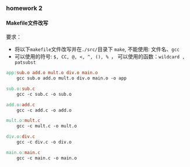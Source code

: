 ### homework 2

#### Makefile文件改写

要求：

- 将以下`makefile`文件改写并在`./src/`目录下 `make`, 不能使用: 文件名、`gcc`
- 可以使用的符号: `$, CC, @, <, ^, (), % `， 可以使用的函数：`wildcard , patsubst`

```makefile
app:sub.o add.o mult.o div.o main.o
	gcc sub.o add.o mult.o div.o main.o -o app

sub.o:sub.c
	gcc -c sub.c -o sub.o

add.o:add.c
	gcc -c add.c -o add.o

mult.o:mult.c
	gcc -c mult.c -o mult.o

div.o:div.c
	gcc -c div.c -o div.o

main.o:main.c
	gcc -c main.c -o main.o
```

